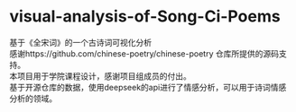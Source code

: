 # visual-analysis-of-Song-Ci-Poems
基于《全宋词》的一个古诗词可视化分析  
感谢https://github.com/chinese-poetry/chinese-poetry 仓库所提供的源码支持。  
本项目用于学院课程设计，感谢项目组成员的付出。  
基于开源仓库的数据，使用deepseek的api进行了情感分析，可以用于诗词情感分析的领域。
